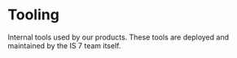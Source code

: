 # Tooling

Internal tools used by our products. These tools are deployed and maintained by the IS 7 team itself.
